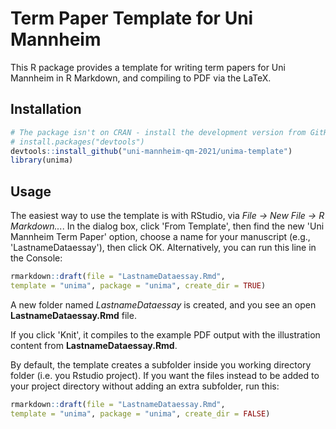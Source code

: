 # Term Paper Template for Uni Mannheim
This R package provides a template for writing term papers for Uni Mannheim in R Markdown, and compiling to PDF via the LaTeX.


## Installation
``` r
# The package isn't on CRAN - install the development version from GitHub:
# install.packages("devtools")
devtools::install_github("uni-mannheim-qm-2021/unima-template")
library(unima)
```

## Usage
The easiest way to use the template is with RStudio, via *File -> New File -> R Markdown...*.
In the dialog box, click 'From Template', then find the new 'Uni Mannheim Term Paper' option, choose a name for your manuscript (e.g., 'LastnameDataessay'), then click OK. 
Alternatively, you can run this line in the Console:

``` r
rmarkdown::draft(file = "LastnameDataessay.Rmd", 
template = "unima", package = "unima", create_dir = TRUE)
```

A new folder named *LastnameDataessay* is created, and you see an open **LastnameDataessay.Rmd** file.

If you click 'Knit', it compiles to the example PDF output with the illustration content from **LastnameDataessay.Rmd**.

By default, the template creates a subfolder inside you working directory folder (i.e. you Rstudio project). 
If you want the files instead to be added to your project directory without adding an extra subfolder, run this:

``` r
rmarkdown::draft(file = "LastnameDataessay.Rmd", 
template = "unima", package = "unima", create_dir = FALSE)
```

